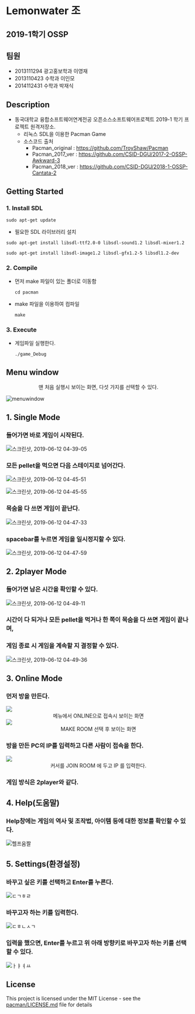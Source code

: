 # Lemonwater 조

## 2019-1학기 OSSP



## 팀원

- 2013111294 광고홍보학과 이영재
- 2013110423 수학과 이인모
- 2014112431 수학과 박재식



## Description

* 동국대학교 융합소프트웨어연계전공 오픈소스소프트웨어프로젝트 2019-1 학기 프로젝트 원격저장소.
  * 리눅스 SDL을 이용한 Pacman Game
  * 소스코드 출처
    * Pacman_original  : <https://github.com/TroyShaw/Pacman>  
    * Pacman_2017_ver : https://github.com/CSID-DGU/2017-2-OSSP-Awkward-3
    * Pacman_2018_ver : https://github.com/CSID-DGU/2018-1-OSSP-Cantata-2
    


## Getting Started

### 1. Install SDL

```
sudo apt-get update
```

* 필요한 SDL 라이브러리 설치

```
sudo apt-get install libsdl-ttf2.0-0 libsdl-sound1.2 libsdl-mixer1.2
```

```
sudo apt-get install libsdl-image1.2 libsdl-gfx1.2-5 libsdl1.2-dev
```

### 2. Compile

* 먼저 make 파일이 있는 폴더로 이동함
  ```ㅁㄴㅇㅁㅇ 
  cd pacman
  ```

* make 파일을 이용하여 컴파일

  ```
  make
  ```

### 3. Execute

* 게임파일 실행한다.

  ````
  ./game_Debug
  ````

## Menu window

<center>맨 처음 실행시 보이는 화면, 다섯 가지를 선택할 수 있다.</center>

![menuwindow](https://user-images.githubusercontent.com/46588549/59299598-fea33480-8cc7-11e9-8e6f-27c09e563d64.png)

## 1. Single Mode

### 들어가면 바로 게임이 시작된다.

![스크린샷, 2019-06-12 04-39-05](https://user-images.githubusercontent.com/46588549/59302344-bafff900-8cce-11e9-85fd-e7615ec702f0.png)

### 모든 pellet을 먹으면 다음 스테이지로 넘어간다.

![스크린샷, 2019-06-12 04-45-51](https://user-images.githubusercontent.com/46588549/59302366-cc490580-8cce-11e9-9dfd-9189a19d783d.png)

![스크린샷, 2019-06-12 04-45-55](https://user-images.githubusercontent.com/46588549/59302394-dec33f00-8cce-11e9-816c-ae6cd5aae134.png)

### 목숨을 다 쓰면 게임이 끝난다.

![스크린샷, 2019-06-12 04-47-33](https://user-images.githubusercontent.com/46588549/59302446-f3073c00-8cce-11e9-8fa1-dc09f8249846.png)

### spacebar를 누르면 게임을 일시정지할 수 있다.

![스크린샷, 2019-06-12 04-47-59](https://user-images.githubusercontent.com/46588549/59302466-fac6e080-8cce-11e9-9f3e-db880405d9f5.png)

## 2. 2player Mode

### 들어가면 남은 시간을 확인할 수 있다.

![스크린샷, 2019-06-12 04-49-11](https://user-images.githubusercontent.com/46588549/59302477-03b7b200-8ccf-11e9-9daf-7e70b411b0ac.png)

### 시간이 다 되거나 모든 pellet을 먹거나 한 쪽이 목숨을 다 쓰면 게임이 끝나며,

### 게임 종료 시 게임을 계속할 지 결정할 수 있다.

![스크린샷, 2019-06-12 04-49-36](https://user-images.githubusercontent.com/46588549/59302499-103c0a80-8ccf-11e9-924e-f54b5d104a42.png)

## 3. Online Mode

### 먼저 방을 만든다.

<img src="https://i.imgur.com/KIFCRXe.png">

<center>메뉴에서 ONLINE으로 접속시 보이는 화면</center>

<img src="https://i.imgur.com/q6efYLy.png">

<center>MAKE ROOM 선택 후 보이는 화면</center>

### 방을 만든 PC의 IP를 입력하고 다른 사람이 접속을 한다.

<img src="https://i.imgur.com/P9jAkpH.png">

<center>커서를 JOIN ROOM 에 두고 IP 를 입력한다. </center>

### 게임 방식은 2player와 같다.

## 4. Help(도움말)

### Help창에는 게임의 역사 및 조작법, 아이템 등에 대한 정보를 확인할 수 있다. </center>

![헬프움짤](https://user-images.githubusercontent.com/46588549/59302641-60b36800-8ccf-11e9-826a-f366ee6c2f44.gif)

## 5. Settings(환경설정)

### 바꾸고 싶은 키를 선택하고 Enter를 누른다. </center>

![ㄷㄱㅎㄹ](https://user-images.githubusercontent.com/46588549/59302901-fe0e9c00-8ccf-11e9-98d4-697374f05d00.png)

### 바꾸고자 하는 키를 입력한다. </center>

![ㄷㅎㄴㅅㄱ](https://user-images.githubusercontent.com/46588549/59302916-05ce4080-8cd0-11e9-897a-18de42c634f8.png)

### 입력을 했으면, Enter를 누르고 위 아래 방향키로 바꾸고자 하는 키를 선택할 수 있다. </center>

![ㅏㅑㅕㅛ](https://user-images.githubusercontent.com/46588549/59302931-0cf54e80-8cd0-11e9-9a78-805a9324a8f6.png)

## License

This project is licensed under the MIT License - see the [pacman/LICENSE.md](/pacman/LICENSE) file for details
